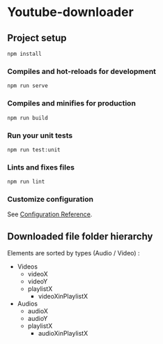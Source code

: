 # Youtube-downloader



## Project setup
```
npm install
```

### Compiles and hot-reloads for development
```
npm run serve
```

### Compiles and minifies for production
```
npm run build
```

### Run your unit tests
```
npm run test:unit
```

### Lints and fixes files
```
npm run lint
```

### Customize configuration
See [Configuration Reference](https://cli.vuejs.org/config/).


## Downloaded file folder hierarchy 

Elements are sorted by types (Audio / Video) :

  - Videos
    - videoX
    - videoY
    - playlistX
      - videoXinPlaylistX
  - Audios
    - audioX
    - audioY
    - playlistX
      - audioXinPlaylistX      
  